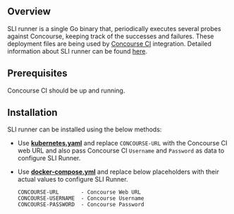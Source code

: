 ## Overview
SLI runner is a single Go binary that, periodically executes several probes against Concourse, keeping track of the successes and failures. These deployment files are being used by [Concourse CI](https://docs.wavefront.com/concourse.html) integration. Detailed information about SLI runner can be found [here](https://github.com/cirocosta/slirunner).

## Prerequisites
Concourse CI should be up and running.

## Installation
SLI runner can be installed using the below methods:
- Use  **[kubernetes.yaml](https://github.com/wavefrontHQ/integrations/blob/master/concourse/slirunner/kubernetes.yaml)** and replace `CONCOURSE-URL` with the Concourse CI web URL and also pass Concourse CI `Username` and `Password` as data to configure SLI Runner.
- Use **[docker-compose.yml](https://github.com/wavefrontHQ/integrations/blob/master/concourse/slirunner/docker-compose.yml)** and replace below placeholders with their actual values to configure SLI Runner.

    ```
    CONCOURSE-URL       - Concourse Web URL
    CONCOURSE-USERNAME  - Concourse Username
    CONCOURSE-PASSWORD  - Concourse Password
    ```
